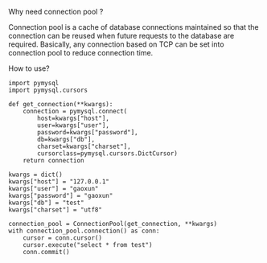 Why need connection pool ?

Connection pool is a cache of database
connections maintained so that the connection
can be reused when future requests to the database
are required. Basically, any connection based on TCP
can be set into connection pool to reduce connection time.

How to use?
```
import pymysql
import pymysql.cursors

def get_connection(**kwargs):
    connection = pymysql.connect(
        host=kwargs["host"],
        user=kwargs["user"],
        password=kwargs["password"],
        db=kwargs["db"],
        charset=kwargs["charset"],
        cursorclass=pymysql.cursors.DictCursor)
    return connection

kwargs = dict()
kwargs["host"] = "127.0.0.1"
kwargs["user"] = "gaoxun"
kwargs["password"] = "gaoxun"
kwargs["db"] = "test"
kwargs["charset"] = "utf8"

connection_pool = ConnectionPool(get_connection, **kwargs)
with connection_pool.connection() as conn:
    cursor = conn.cursor()
    cursor.execute("select * from test")
    conn.commit()
```
